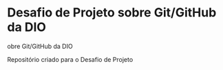 # Desafio de Projeto sobre Git/GitHub da DIO


obre Git/GitHub da DIO  

Repositório criado para o Desafio de Projeto
